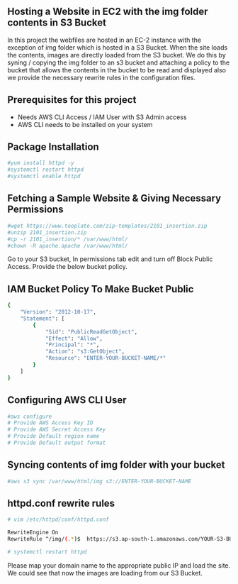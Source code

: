## Hosting a Website in EC2 with the img folder contents in S3 Bucket

In this project the webfiles are hosted in an EC-2 instance with the exception of img folder which is hosted in a S3 Bucket. When the site loads the contents, images are directly loaded from the S3 bucket. We do this by syning / copying the img folder to an s3 bucket and attaching a policy to the bucket that allows the contents in the bucket to be read and displayed also we provide the necessary rewrite rules in the configuration files.





## Prerequisites for this project

- Needs AWS CLI Access / IAM User with S3 Admin access
- AWS CLI needs to be installed on your system

## Package Installation

```sh
#yum install httpd -y
#systemctl restart httpd
#systemctl enable httpd
```

## Fetching a Sample Website & Giving Necessary Permissions

```sh
#wget https://www.tooplate.com/zip-templates/2101_insertion.zip
#unzip 2101_insertion.zip
#cp -r 2101_insertion/* /var/www/html/
#chown -R apache.apache /var/www/html/
```
Go to your S3 bucket, In permissions tab edit and turn off Block Public Access. Provide the below bucket policy.

## IAM Bucket Policy To Make Bucket Public
```sh
{
    "Version": "2012-10-17",
    "Statement": [
        {
            "Sid": "PublicReadGetObject",
            "Effect": "Allow",
            "Principal": "*",
            "Action": "s3:GetObject",
            "Resource": "ENTER-YOUR-BUCKET-NAME/*"
        }
    ]
}
```

## Configuring AWS CLI User

```sh
#aws configure
# Provide AWS Access Key ID
# Provide AWS Secret Access Key
# Provide Default region name
# Provide Default output format
```

## Syncing contents of img folder with your bucket
```sh
#aws s3 sync /var/www/html/img s3://ENTER-YOUR-BUCKET-NAME
```

## httpd.conf rewrite rules
```sh
# vim /etc/httpd/conf/httpd.conf

RewriteEngine On
RewriteRule ^/img/(.*)$  https://s3.ap-south-1.amazonaws.com/YOUR-S3-BUCKET-NAME/$1 [L]

# systemctl restart httpd

```

Please map your domain name to the appropriate public IP and load the site. We could see that now the images are loading from our S3 Bucket.

